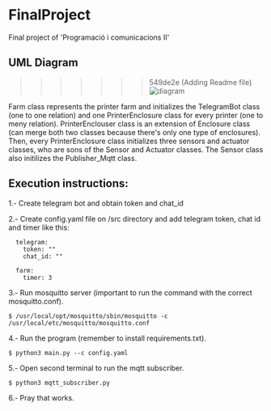 
# FinalProject
Final project of 'Programació i comunicacions II' 

## UML Diagram
>>>>>>> 549de2e (Adding Readme file)
![diagram](https://github.com/TheMorell99/FinalProject/assets/162160715/fe3f0d25-3a67-4882-af76-bd5c68f4542e)

Farm class represents the printer farm and initializes the TelegramBot class (one to one relation) and one PrinterEnclosure class for every printer (one to meny relation). PrinterEnclouser class is an extension of Enclosure class (can merge both two classes because there's only one type of enclosures). Then, every PrinterEnclosure class initializes three sensors and actuator classes, who are sons of the Sensor and Actuator classes. The Sensor class also initilizes the Publisher_Mqtt class.

## Execution instructions:

1.- Create telegram bot and obtain token and chat_id

2.- Create config.yaml file on /src directory and add telegram token, chat id and timer like this:
  ```
    telegram:
      token: ""
      chat_id: ""
    
    farm:
      timer: 3
  ```

3.- Run mosquitto server (important to run the command with the correct mosquitto.conf). 
  ```
  $ /usr/local/opt/mosquitto/sbin/mosquitto -c /usr/local/etc/mosquitto/mosquitto.conf
  ```

4.- Run the program (remember to install requirements.txt).
  ```
  $ python3 main.py --c config.yaml
  ```

5.- Open second terminal to run the mqtt subscriber.
  ```
  $ python3 mqtt_subscriber.py
  ```

6.- Pray that works.



